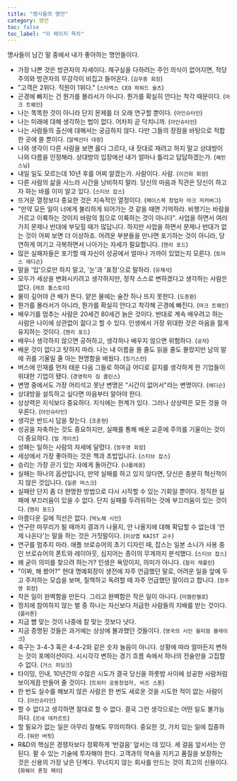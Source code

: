 ```yaml
---
title: "명사들의 명언"
category: 명언
toc: false
toc_label: "이 페이지 목차"
---
```


명사들이 남긴 말 중에서 내가 좋아하는 명언들이다.

- 가장 나쁜 것은 방관자의 자세이다. 제구실을 다하려는 주인 의식이 없어지면, 적당주의와 방관자의 무감각이 비집고 들어온다. (`김우중 회장`)
- "고객은 2위다. 직원이 1위다." (`스타벅스 CEO 하워드 슐츠`)
- 곤경에 빠지는 건 뭔가를 몰라서가 아니다. 뭔가를 확실히 안다는 착각 때문이다. (`마크 트웨인`)
- 나는 똑똑한 것이 아니라 단지 문제를 더 오래 연구할 뿐이다. (`아인슈타인`)
- 나는 미래에 대해 생각하는 법이 없다. 어차피 곧 닥치니까. (`아인슈타인`)
- 나는 사람들의 출신에 대해서는 궁금하지 않다. 다만 그들의 장점을 바탕으로 적합한 곳에 쓸 뿐이다. (`알렉산더 대왕`)
- 나와 생각이 다른 사람을 보면 옳다 그르다, 내 잣대로 재려고 하지 말고 상대방이 나와 다름을 인정해라. 상대방의 입장에선 내가 얼마나 틀리고 답답하겠는가. (`혜민스님`)
- 내일 일도 모르는데 10년 후를 어찌 알겠는가. 사람이다. 사람. (`이건희 회장`)
- 다른 사람의 삶을 사느라 시간을 낭비하지 말라. 당신의 마음과 직관은 당신이 하고자 하는 바를 이미 알고 있다. (`스티브 잡스`)
- 뜨거운 열정보다 중요한 것은 지속적인 열정이다. (`페이스북 창업자 마크 저커버그`)
- "만약 모든 일이 너에게 불리하게 되어가는 것 같을 때면 기억하라. 비행기는 바람을 가르고 이륙하는 것이지 바람의 힘으로 이륙하는 것이 아니다". 사업을 하면서 여러 가지 문제나 반대에 부딪힐 때가 많답니다. 하지만 사업을 하면서 문제나 반대가 없는 것이 어찌 보면 더 이상하죠. 어려운 부분들을 만나면 포기하는 것이 아니라, 당연하게 여기고 극복하면서 나아가는 자세가 필요합니다. (`헨리 포드`)
- 많은 실패자들은 포기할 때 자신이 성공에서 얼마나 가까이 있었는지 모른다. (`토마스 에디슨`)
- 말을 '입'으로만 하지 말고, '눈'과 '표정'으로 말하라. (`유재석`)
- 모두가 세상을 변화시키려고 생각하지만, 정작 스스로 변하겠다고 생각하는 사람은 없다. (`레프 톨스토이`)
- 물이 깊어야 큰 배가 뜬다. 얕은 물에는 술잔 하나 뜨지 못한다. (`도종환`)
- 뭔가를 몰라서가 아니라, 뭔가를 확실히 안다고 착각해 곤경에 빠진다. (`마크 트웨인`)
- 배우기를 멈추는 사람은 20세건 80세건 늙은 것이다. 반대로 계속 배우려고 하는 사람은 나이에 상관없이 젊다고 할 수 있다. 인생에서 가장 위대한 것은 마음을 젊게 유지하는 것이다. (`헨리 포드`)
- 배우나 생각하지 않으면 공허하고, 생각하나 배우지 않으면 위험하다. (`공자`)
- 배운 것이 없다고 탓하지 마라. 나는 내 이름을 쓸 줄도 읽을 줄도 몰랐지만 남의 말에 귀를 기울일 줄 아는 현명함을 배웠다. (`칭기스칸`)
- 버스에 인재를 먼저 태운 다음 그들로 하여금 어디로 갈지를 생각하게 한 기업들이 위대한 기업이 됐다. (`경영학자 짐 콜린스`)
- 변명 중에서도 가장 어리석고 못난 변명은 "시간이 없어서"라는 변명이다. (`에디슨`)
- 상대방을 설득하고 싶다면 마음부터 알아야 한다.
- 상상력은 지식보다 중요하다. 지식에는 한계가 있다. 그러나 상상력은 모든 것을 아우른다. (`아인슈타인`)
- 생각은 반드시 답을 찾는다. (`조훈현`)
- 성공을 자축하는 것도 중요하지만, 실패를 통해 배운 교훈에 주의를 기울이는 것이 더 중요하다. (`빌 게이츠`)
- 성패는 일하는 사람의 자세에 달렸다. (`정주영 회장`)
- 세상에서 가장 좋아하는 것은 책과 초밥입니다. (`스티브 잡스`)
- 승리는 가장 끈기 있는 자에게 돌아간다. (`나폴레옹`)
- 실패는 하나의 옵션입니다, 만약 실패를 하고 있지 않다면, 당신은 충분히 혁신적이지 않은 것입니다. (`일론 머스크`)
- 실패란 단지 좀 더 현명한 방법으로 다시 시작할 수 있는 기회일 뿐이다. 정직한 실패에 부끄러움이 있을 수 없다. 단지 실패를 두려워하는 것에 부끄러움이 있는 것이다. (`헨리 포드`)
- 아름다운 길에 직선은 없다. (`박노해 시인`)
- 연구란 마무리가 될 때까지 결과가 나올지, 안 나올지에 대해 확답할 수 없는데 '언제 나온다'는 말을 하는 것은 거짓말이다. (`이상엽 KAIST 교수`)
- 연구를 멈추지 마라. 애플 브로슈어의 초기 디자인 때, 잡스는 일본 소니가 사용 중인 브로슈어의 폰트와 레이아웃, 심지어는 종이의 무게까지 분석했다. (`스티브 잡스`)
- 왜 굳이 의미를 찾으려 하는가? 인생은 욕망이지, 의미가 아니다. (`찰리 채플린`)
- "이봐, 해 봤어?" 현대 명예회장이 생전에 자주 언급했던 말로, 어려운 일을 앞에 두고 주저하는 모습을 보며, 질책하고 독려할 때 자주 언급했던 말이라고 합니다. (`정주영 회장`)
- 작은 일이 완벽함을 만든다. 그리고 완벽함은 작은 일이 아니다. (`미켈란젤로`)
- 정치에 참여하지 않는 벌 중 하나는 자신보다 저급한 사람들의 지배를 받는 것이다. (`플라톤`)
- 지금 뺨 맞는 것이 나중에 칼 맞는 것보다 낫다.
- 지금 증명된 것들은 과거에는 상상에 불과했던 것들이다. (`영국의 시인 윌리엄 블레이크`)
- 축구는 3-4-3 혹은 4-4-2와 같은 숫자 놀음이 아니다. 상황에 따라 얼마든지 변하는 것이 포메이션이다. 시시각각 변하는 경기 흐름 속에서 하나의 전술만을 고집할 수 없다. (`거스 히딩크`)
- 타이밍, 인내, 10년간의 수많은 시도가 결국 당신을 하룻밤 사이에 성공한 사람처럼 보이게끔 만들어 줄 것이다. (`트위터 공동창업자, 비즈 스톤`)
- 한 번도 실수를 해보지 않은 사람은 한 번도 새로운 것을 시도한 적이 없는 사람이다. (`아인슈타인`)
- 할 수 없다고 생각하면 절대로 할 수 없다. 결국 그런 생각으로는 어떤 일도 불가능하다. (`르네 데카르트`)
- 할 필요가 없는 일은 아무리 잘해도 무의미하다. 중요한 것, 가치 있는 일에 집중하라. (`워런 버핏`)
- R&D의 핵심은 경쟁자보다 정확하게 ‘반걸음’ 앞서는 데 있다. 세 걸음 앞서서는 안 된다. 팔 수 있는 기술에 투자해야 한다. 고객과의 약속을 지키고 품질을 보장하는 것은 신용의 가장 낮은 단계다. 무너지지 않는 회사를 만드는 것이 최고의 신용이다. (`화웨이 론칭 페이`)
